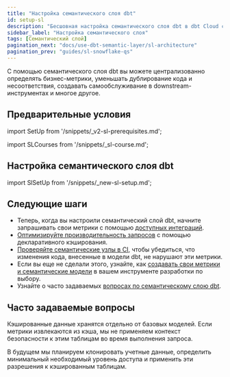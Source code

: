 ```yaml
---
title: "Настройка семантического слоя dbt"
id: setup-sl
description: "Бесшовная настройка семантического слоя dbt в dbt Cloud с помощью интуитивно понятной навигации."
sidebar_label: "Настройка семантического слоя"
tags: [Семантический слой]
pagination_next: "docs/use-dbt-semantic-layer/sl-architecture"
pagination_prev: "guides/sl-snowflake-qs"
---
```


С помощью семантического слоя dbt вы можете централизованно определять бизнес-метрики, уменьшать дублирование кода и несоответствия, создавать самообслуживание в downstream-инструментах и многое другое.

## Предварительные условия

import SetUp from '/snippets/_v2-sl-prerequisites.md';

<SetUp/>

import SLCourses from '/snippets/_sl-course.md';

<SLCourses/>

## Настройка семантического слоя dbt

import SlSetUp from '/snippets/_new-sl-setup.md';  

<SlSetUp/>

<!--
1. Создайте новую среду в dbt Cloud, выбрав **Deploy**, а затем **Environments**.
2. Выберите **dbt Version 1.6** (или последнюю версию) и введите свои учетные данные для развертывания.
3. Чтобы настроить новый семантический слой, у вас должен быть успешный запуск в вашей новой среде. Мы рекомендуем запустить `dbt ls`, так как `dbt build` не будет успешным, пока вы не создадите и не определите семантические модели и метрики.
4. Чтобы включить семантический слой dbt, перейдите на страницу **Account Settings**, а затем выберите конкретный проект, для которого вы хотите включить семантический слой.
5. На странице **Project Details** выберите **Configure Semantic Layer.** Это предложит вам ввести учетные данные подключения к платформе данных для семантического слоя и выбрать среду, в которой вы хотите включить семантический слой. Мы рекомендуем использовать менее привилегированный набор учетных данных при настройке вашего подключения. Семантический слой требует разрешений SELECT и CREATE TABLE.
6. После ввода ваших учетных данных вы должны увидеть информацию о подключении, которая позволит вам подключиться к downstream-инструментам. Если используемый вами инструмент может подключаться с помощью JDBC, вы можете сохранить **JDBC URL** или каждый из отдельных компонентов (например, идентификатор среды, хост). В качестве альтернативы, если инструмент, к которому вы подключаетесь, использует GraphQL API семантического слоя, сохраните информацию о хосте GraphQL API.
7. Затем вернитесь на страницу **Project Details** и выберите **Generate Service Token**, чтобы создать токен службы семантического слоя. Сохраните этот токен для дальнейшего использования.
8. Вы закончили 🎉! Семантический слой теперь включен для вашего проекта.
-->

## Следующие шаги

- Теперь, когда вы настроили семантический слой dbt, начните запрашивать свои метрики с помощью [доступных интеграций](/docs/cloud-integrations/avail-sl-integrations).
- [Оптимизируйте производительность запросов](/docs/use-dbt-semantic-layer/sl-cache) с помощью декларативного кэширования.
- [Проверяйте семантические узлы в CI](/docs/deploy/ci-jobs#semantic-validations-in-ci), чтобы убедиться, что изменения кода, внесенные в модели dbt, не нарушают эти метрики.
- Если вы еще не сделали этого, узнайте, как [создавать свои метрики и семантические модели](/docs/build/build-metrics-intro) в вашем инструменте разработки по выбору.
- Узнайте о часто задаваемых [вопросах по семантическому слою dbt](/docs/use-dbt-semantic-layer/sl-faqs).

## Часто задаваемые вопросы

<DetailsToggle alt_header="Как кэширование взаимодействует с контролем доступа?">

Кэшированные данные хранятся отдельно от базовых моделей. Если метрики извлекаются из кэша, мы не применяем контекст безопасности к этим таблицам во время выполнения запроса.

В будущем мы планируем клонировать учетные данные, определить минимальный необходимый уровень доступа и применить эти разрешения к кэшированным таблицам.

</DetailsToggle>